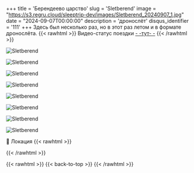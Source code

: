 +++
title = 'Берендеево царство'
slug = 'Sletberend'
image = "https://s3.regru.cloud/sleeptrip-dev/images/Sletberend_20240907_1.jpg"
date = "2024-09-07T00:00:00"
description = 'дронослёт'
disqus_identifier = '111'
+++
Здесь был несколько раз, но в этот раз летом и в формате дронослёта.
{{< rawhtml >}}
Видео-статус поездки <a href="https://t.me/whilesleeping/802">- -тут- -</a> 
{{< /rawhtml >}}

![Sletberend](https://s3.regru.cloud/sleeptrip-dev/images/Sletberend_20240907_2.jpg)

![Sletberend](https://s3.regru.cloud/sleeptrip-dev/images/Sletberend_20240907_3.jpg)

![Sletberend](https://s3.regru.cloud/sleeptrip-dev/images/Sletberend_20240907_4.jpg)

![Sletberend](https://s3.regru.cloud/sleeptrip-dev/images/Sletberend_20240907_5.jpg)

![Sletberend](https://s3.regru.cloud/sleeptrip-dev/images/Sletberend_20240907_6.jpg)

![Sletberend](https://s3.regru.cloud/sleeptrip-dev/images/Sletberend_20240907_7.jpg)

![Sletberend](https://s3.regru.cloud/sleeptrip-dev/images/Sletberend_20240907_8.jpg)

![Sletberend](https://s3.regru.cloud/sleeptrip-dev/images/Sletberend_20240907_9.jpg)

📍 Локация
{{< rawhtml >}}
<div class="yandex-map-container">
<script type="text/javascript" charset="utf-8" async src="https://api-maps.yandex.ru/services/constructor/1.0/js/?um=constructor%3A05a84a1c5fd3d5f789f27445f55e309359fdef6bda5de7ff376bfc27b1478b72&amp;width=800&amp;height=400&amp;lang=ru_RU&amp;scroll=true"></script>
</div>
{{< /rawhtml >}}

{{< rawhtml >}}
{{< back-to-top >}}
{{< /rawhtml >}}
